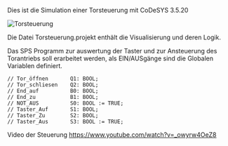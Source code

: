 Dies ist die Simulation einer Torsteuerung mit CoDeSYS 3.5.20

![Torsteuerung](https://user-images.githubusercontent.com/76168072/144604168-7d970285-196c-42fd-b6a5-02a4e0cba64d.jpg)

Die Datei Torsteuerung.projekt enthält die Visualisierung und deren Logik.

Das SPS Programm zur auswertung der Taster und zur Ansteuerung des Torantriebs soll erarbeitet werden,
als EIN/AUSgänge sind die Globalen Variablen definiert.

	// Tor_öffnen     	Q1: BOOL;
	// Tor_schliesen  	Q2: BOOL;
	// End_auf      	B0: BOOL;
	// End_zu       	B1: BOOL;
	// NOT_AUS        	S0: BOOL := TRUE;
	// Taster_Auf    	S1: BOOL;
	// Taster_Zu    	S2: BOOL;
	// Taster_Aus   	S3: BOOL := TRUE;


Video der Steuerung
https://www.youtube.com/watch?v=_owyrw4OeZ8
